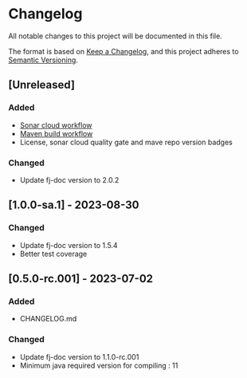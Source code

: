 # Changelog

All notable changes to this project will be documented in this file.

The format is based on [Keep a Changelog](https://keepachangelog.com/en/1.1.0/),
and this project adheres to [Semantic Versioning](https://semver.org/spec/v2.0.0.html).

## [Unreleased]

### Added

* [Sonar cloud workflow](.github/workflows/sonarcloud-maven.yml)
* [Maven build workflow](.github/workflows/build_maven_package.yml)
* License, sonar cloud quality gate and mave repo version badges

### Changed

* Update fj-doc version to 2.0.2

## [1.0.0-sa.1] - 2023-08-30

### Changed

* Update fj-doc version to 1.5.4
* Better test coverage

## [0.5.0-rc.001] - 2023-07-02

### Added

- CHANGELOG.md

### Changed

* Update fj-doc version to 1.1.0-rc.001
* Minimum java required version for compiling : 11